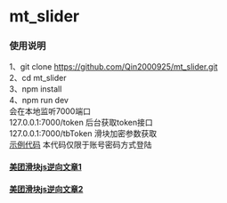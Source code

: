 # mt_slider
### 使用说明
1、git clone https://github.com/Qin2000925/mt_slider.git  
2、cd mt_slider  
3、npm install  
4、npm run dev  
会在本地监听7000端口  
127.0.0.1:7000/token   后台获取token接口  
127.0.0.1:7000/tbToken 滑块加密参数获取  
[示例代码](https://github.com/Qin2000925/mt_slider/blob/master/test/test.py)
本代码仅限于账号密码方式登陆  

#### [美团滑块js逆向文章1](https://www.jianshu.com/p/49d05d2ea2e2)  
#### [美团滑块js逆向文章2](https://blog.csdn.net/qq_40000081/article/details/100436142)
